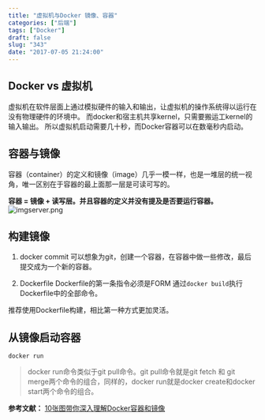 ```yaml
---
title: "虚拟机与Docker 镜像、容器"
categories: ["后端"]
tags: ["Docker"]
draft: false
slug: "343"
date: "2017-07-05 21:24:00"
---
```


## Docker vs 虚拟机
虚拟机在软件层面上通过模拟硬件的输入和输出，让虚拟机的操作系统得以运行在没有物理硬件的环境中。
而docker和宿主机共享kernel，只需要搬运工kernel的输入输出。
所以虚拟机启动需要几十秒，而Docker容器可以在数毫秒内启动。

## 容器与镜像
容器（container）的定义和镜像（image）几乎一模一样，也是一堆层的统一视角，唯一区别在于容器的最上面那一层是可读可写的。

**容器 = 镜像 + 读写层。并且容器的定义并没有提及是否要运行容器。**
![imgserver.png][1]

## 构建镜像
1. docker commit
可以想象为git，创建一个容器，在容器中做一些修改，最后提交成为一个新的容器。

2. Dockerfile
Dockerfile的第一条指令必须是FORM
通过`docker build`执行Dockerfile中的全部命令。

推荐使用Dockerfile构建，相比第一种方式更加灵活。

## 从镜像启动容器
`docker run`
> docker run命令类似于git pull命令。git pull命令就是git fetch 和 git merge两个命令的组合，同样的，docker run就是docker create和docker start两个命令的组合。

**参考文献：**
[10张图带你深入理解Docker容器和镜像][2]


  [1]: https://img.zhangchen915.com/2017/07/121005378.png
  [2]: http://10%E5%BC%A0%E5%9B%BE%E5%B8%A6%E4%BD%A0%E6%B7%B1%E5%85%A5%E7%90%86%E8%A7%A3Docker%E5%AE%B9%E5%99%A8%E5%92%8C%E9%95%9C%E5%83%8F
